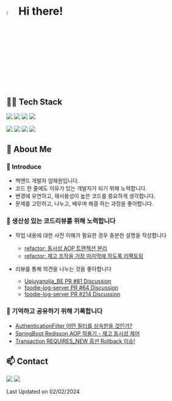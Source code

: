 <h1><img src='https://github.com/chaewon12/chaewon12/assets/65496092/4d5faa40-c48c-487c-9968-7836304c79d8' width='5%'> Hi there!</h1>

<h2>👨‍💻 Tech Stack </h3>
<p>
    <a href="#"><img src="https://img.shields.io/badge/Java-437291?style=flat&logo=openjdk&logoColor=white"></a>
    <a href="#"><img src="https://img.shields.io/badge/Spring-6DB33F?style=flat&logo=spring&logoColor=white"></a>
    <a href="#"><img src="https://img.shields.io/badge/MySQL-4479A1?style=flat&logo=mysql&logoColor=white"></a>
    <a href="#"><img src="https://img.shields.io/badge/Redis-DC382D?style=flat&logo=redis&logoColor=white"></a>
</p>
<p>
    <a href="#"><img src="https://img.shields.io/badge/Github Actions-2088FF?style=flat&logo=github actions&logoColor=white"></a>
    <a href="#"><img src="https://img.shields.io/badge/Jenkins-D24939?style=flat&logo=jenkins&logoColor=white"></a>
    <a href="#"><img src="https://img.shields.io/badge/Docker-2496ED?style=flat&logo=docker&logoColor=white"></a>
    <a href="#"><img src="https://img.shields.io/badge/Amazon AWS-232F3E?style=flat&logo=amazonaws&logoColor=white"></a>
</p>

<h2>👀 About Me </h2>
<h3>👋 Introduce</h3>
<ul>
    <li>백엔드 개발자 엄채원입니다.</li>
    <li>코드 한 줄에도 이유가 있는 개발자가 되기 위해 노력합니다.</li>
    <li>변경에 유연하고, 재사용성이 높은 코드를 중요하게 생각합니다.</li>
    <li>문제를 고민하고, 나누고, 배우며 해결 하는 과정을 좋아합니다.</li>
</ul>

<h3>💬 생산성 있는 코드리뷰를 위해 노력합니다</h3>
<ul>
    <li><p>작업 내용에 대한 사전 이해가 필요한 경우 충분한 설명을 작성합니다</p>
        <ul>
            <li><a href="https://github.com/Upjuyanolja/Upjuyanolja_BE/pull/124">refactor: 동시성 AOP 트랜젝션 분리</a></li>
            <li><a href="https://github.com/Upjuyanolja/Upjuyanolja_BE/pull/180">refactor: 재고 조작을 가장 마지막에 하도록 리팩토링</a></li>
        </ul>
    </li>
    <li><p>리뷰를 통해 의견을 나누는 것을 좋아합니다</p>
        <ul>
            <li><a href="https://github.com/Upjuyanolja/Upjuyanolja_BE/pull/81#discussion_r1451531507">Upjuyanolja_BE PR #81 Discussion</a></li>
            <li><a href="https://github.com/FoodieLog/foodie-log-server/pull/77#issuecomment-1688474662">foodie-log-server PR #64 Discussion</a></li>
            <li><a href="https://github.com/FoodieLog/foodie-log-server/pull/214#discussion_r1374274057">foodie-log-server PR #214 Discussion</a></li>
        </ul>
    </li>
</ul>

<h3>📝 기억하고 공유하기 위해 기록합니다</h3>
<ul>
    <li><a href="https://velog.io/@meong/Spring-Security-AuthenticationFilter-커스텀-시-어떤-필터를-상속받을-것인가">AuthenticationFilter 어떤 필터를 상속받을 것인가?</a> </li>
    <li><a href="https://velog.io/@meong/SpringBoot-Redisson-AOP-적용기-재고-동시성-제어">SpringBoot Redisson AOP 적용기 - 재고 동시성 제어</a></li>
    <li><a href="https://velog.io/@meong/Transaction-REQUIRESNEW-옵션-사용-시-Rollback-처리">Transaction REQUIRES_NEW 옵션 Rollback 이슈!</a></li>
</ul>

<h2>📫 Contact </h2>
<p>
    <a href="https://velog.io/@meong"><img  src="http://img.shields.io/badge/-Velog-20C997?style=flat&logo=velog&logoColor=FFFFFF"></a>
    <a href="mailto:chaewon-eom@naver.com"><img  src="http://img.shields.io/badge/-Mail-000000?style=flat&logo=minutemailer&logoColor=FFFFFF&link=mailto:chaewon-eom@naver.com"></a>
</p>

Last Updated on 02/02/2024
